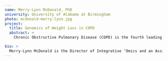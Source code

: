 ```yaml
---
name: Merry-Lynn McDonald, PhD
university: University of Alabama at Birmingham
photo: mcdonald-merry-lynn.jpg
project:
  title: Genomics of Weight Loss in COPD
  abstract: >
    Chronic Obstructive Pulmonary Disease (COPD) is the fourth leading cause of death in the United States with mortality continuing to rise. Cachexia, whose hallmark is weight loss, increases risk of death and healthcare expenditure. We will expand our previous genome-wide association study analyses which identified several regions associated with weight loss in COPD by performing whole-genome-sequence analyses in 7 TOPMed cohorts. I will implement several tools in BioData Catalyst providing feedback on difficulties encountered as well as helpful features. Through this fellowship I will have dedicated time to work on implementing my lab’s analysis pipelines as well as accomplish my goal to identify genomic variation associated with weight-loss in COPD.

bio: >
  Merry-Lynn McDonald is the Director of Integrative ‘Omics and an Assistant Professor of Medicine in the Division of Pulmonary, Allergy and Critical Care Medicine at the University of Alabama at Birmingham. She is a genetic epidemiologist with interests in the analysis of complex traits and diseases including chronic obstructive pulmonary disease (COPD), cachexia, sarcopenia, osteoarthritis and smoking behaviors such as menthol. Her project is focused on gaining insight to the genomics of weight loss in COPD.
---
```

